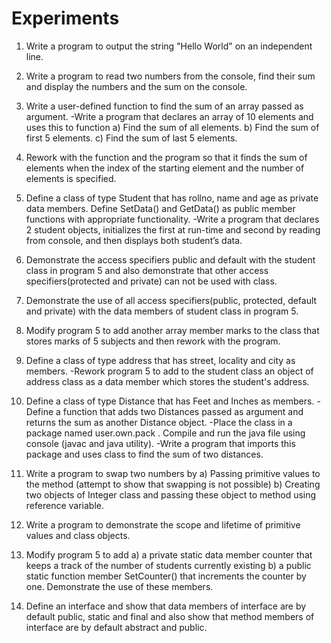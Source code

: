 # Experiments

1. Write a program to output the string "Hello World" on an independent line.

2. Write a program to read two numbers from the console, find their sum and
display the numbers and the sum on the console.

3. Write a user-defined function to find the sum of an array passed as argument.
-Write a program that declares an array of 10 elements and uses this
to
function
a) Find the sum of all elements.
b) Find the sum of first 5 elements.
c) Find the sum of last 5 elements.





4. Rework with the function and the program so that it finds the sum of elements
when the index of the starting element and the number of elements is specified.

5. Define a class of type Student that has rollno, name and age as private data
members. Define SetData() and GetData() as public member functions with
appropriate functionality.
-Write a program that declares 2 student objects, initializes the first
at run-time and second by reading from console, and then displays both
student’s data.

6. Demonstrate the access specifiers public and default with the student class
in program 5 and also demonstrate that other access specifiers(protected and
private) can not be used with class.

7. Demonstrate the use of all access specifiers(public, protected, default and
private) with the data members of student class in program 5.

8. Modify program 5 to add another array member marks to the class that stores
marks of 5 subjects and then rework with the program.

9. Define a class of type address that has street, locality and city as members.
-Rework program 5 to add to the student class an object of address class
as a data member which stores the student's address.

10. Define a class of type Distance that has Feet and Inches as members.
-Define a function that adds two Distances passed as argument and returns
the sum as another Distance object.
-Place the class in a package named user.own.pack . Compile and run the
java file using console (javac and java utility).
-Write a program that imports this package and uses class to find the sum
of two distances.

11. Write a program to swap two numbers by
a) Passing primitive values to the method (attempt to show that swapping
is not possible)
b) Creating two objects of Integer class and passing these object to
method using reference variable.

12. Write a program to demonstrate the scope and lifetime of primitive values
and class objects.

13. Modify program 5 to add
a) a private static data member counter that keeps a track of the number
of students currently existing
b) a public static function member SetCounter() that increments the
counter by one.
Demonstrate the use of these members.

14. Define an interface and show that data members of interface are by default
public, static and final and also show that method members of interface are by
default abstract and public.
